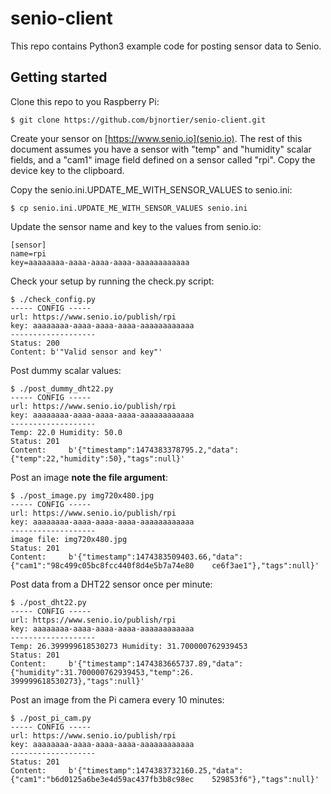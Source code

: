 # senio-client

This repo contains Python3 example code for posting sensor data to Senio.

## Getting started

Clone this repo to you Raspberry Pi:

    $ git clone https://github.com/bjnortier/senio-client.git

Create your sensor on [https://www.senio.io](senio.io). The rest of this document assumes you have a sensor with "temp" and "humidity" scalar fields, and a "cam1" image field defined on a sensor called "rpi". Copy the device key
to the clipboard.

Copy the senio.ini.UPDATE_ME_WITH_SENSOR_VALUES to senio.ini:


    $ cp senio.ini.UPDATE_ME_WITH_SENSOR_VALUES senio.ini

Update the sensor name and key to the values from senio.io:


    [sensor]
    name=rpi
    key=aaaaaaaa-aaaa-aaaa-aaaa-aaaaaaaaaaaa


Check your setup by running the check.py script:


    $ ./check_config.py
    ----- CONFIG -----
    url: https://www.senio.io/publish/rpi
    key: aaaaaaaa-aaaa-aaaa-aaaa-aaaaaaaaaaaa
    -------------------
    Status: 200
    Content: b'"Valid sensor and key"'

Post dummy scalar values:


    $ ./post_dummy_dht22.py
    ----- CONFIG -----
    url: https://www.senio.io/publish/rpi
    key: aaaaaaaa-aaaa-aaaa-aaaa-aaaaaaaaaaaa
    -------------------
    Temp: 22.0 Humidity: 50.0
    Status: 201
    Content:     b'{"timestamp":1474383378795.2,"data":{"temp":22,"humidity":50},"tags":null}'


Post an image **note the file argument**:


    $ ./post_image.py img720x480.jpg
    ----- CONFIG -----
    url: https://www.senio.io/publish/rpi
    key: aaaaaaaa-aaaa-aaaa-aaaa-aaaaaaaaaaaa
    -------------------
    image file: img720x480.jpg
    Status: 201
    Content:     b'{"timestamp":1474383509403.66,"data":{"cam1":"98c499c05bc8fcc440f8d4e5b7a74e80    ce6f3ae1"},"tags":null}'


Post data from a DHT22 sensor once per minute:


    $ ./post_dht22.py
    ----- CONFIG -----
    url: https://www.senio.io/publish/rpi
    key: aaaaaaaa-aaaa-aaaa-aaaa-aaaaaaaaaaaa
    -------------------
    Temp: 26.399999618530273 Humidity: 31.700000762939453
    Status: 201
    Content:     b'{"timestamp":1474383665737.89,"data":{"humidity":31.700000762939453,"temp":26.    399999618530273},"tags":null}'


Post an image from the Pi camera every 10 minutes:


    $ ./post_pi_cam.py
    ----- CONFIG -----
    url: https://www.senio.io/publish/rpi
    key: aaaaaaaa-aaaa-aaaa-aaaa-aaaaaaaaaaaa
    -------------------
    Status: 201
    Content:     b'{"timestamp":1474383732160.25,"data":{"cam1":"b6d0125a6be3e4d59ac437fb3b8c98ec    529853f6"},"tags":null}'

